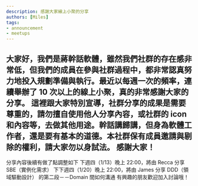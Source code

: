 ```yaml
---
description: 感謝大家線上小聚的分享
authors: [Miles]
tags:
- announcement
- meetups
---
```


大家好，我們是蔣幹話軟體，雖然我們社群的存在感非常低，但我們的成員在參與社群過程中，都非常認真努力地投入規劃準備與執行。最近以每週一次的頻率，連續舉辦了 10 次以上的線上小聚，真的非常感謝大家的分享。
這裡跟大家特別宣導，社群分享的成果是需要尊重的，請勿擅自使用他人分享內容，或社群的 icon 和內容等，去做其他用途。幹話講歸講，但身為軟體工作者，還是要有基本的道德。本社群保有成員邀請與剔除的權利，請大家勿以身試法。
感謝大家！
---
分享內容後續有做了點調整如下
下週四（1/13）晚上 22:00，將由 Recca 分享 SBE（實例化需求）
下下週四（1/20）晚上 22:00，將由 James 分享 DDD（領域驅動設計） 的第二段－－Domain 間如何溝通
有興趣的朋友歡迎加入討論哦！

